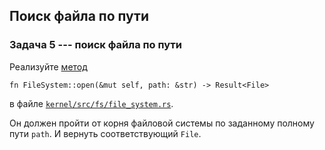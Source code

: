 ## Поиск файла по пути


### Задача 5 --- поиск файла по пути

Реализуйте [метод](../../doc/kernel/fs/file_system/struct.FileSystem.html#method.open)

```
fn FileSystem::open(&mut self, path: &str) -> Result<File>
```

в файле
[`kernel/src/fs/file_system.rs`](https://gitlab.com/sergey-v-galtsev/nikka-public/-/blob/master/kernel/src/fs/file_system.rs).

Он должен пройти от корня файловой системы по заданному полному пути `path`.
И вернуть соответствующий `File`.
